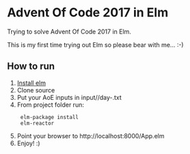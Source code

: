 # Advent Of Code 2017 in Elm

Trying to solve Advent Of Code 2017 in Elm. 

This is my first time trying out Elm so please bear with me...  :-)

## How to run

1. [Install elm](https://guide.elm-lang.org/install.html)
2. Clone source 
3. Put your AoE inputs in input/<year>/day-<day>.txt
4. From project folder run:
   ```
    elm-package install
    elm-reactor
   ```
5. Point your browser to http://localhost:8000/App.elm
6. Enjoy! :)





